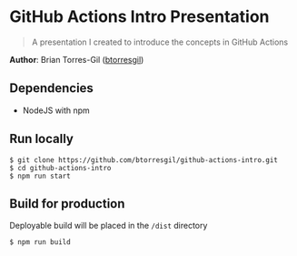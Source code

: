 # GitHub Actions Intro Presentation

> A presentation I created to introduce the concepts in GitHub Actions

**Author**: Brian Torres-Gil ([btorresgil](https://github.com/btorresgil))

## Dependencies

- NodeJS with npm

## Run locally

```shell
$ git clone https://github.com/btorresgil/github-actions-intro.git
$ cd github-actions-intro
$ npm run start
```

## Build for production

Deployable build will be placed in the `/dist` directory

```shell
$ npm run build
```
